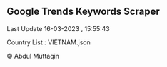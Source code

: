 

## Google Trends Keywords Scraper 
 
Last Update 16-03-2023 , 15:55:43

Country List :
VIETNAM.json



© Abdul Muttaqin 
